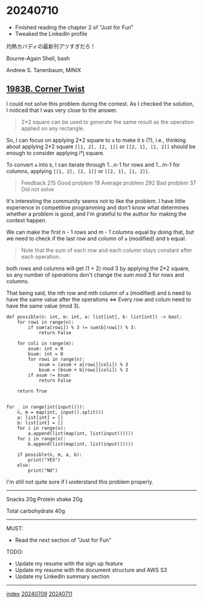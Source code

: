 <head><meta name="viewport" content="width=device-width, initial-scale=1.0, user-scalable=yes" /><meta charset="UTF-8"></head>

# 20240710

- Finished reading the chapter 2 of "Just for Fun"
- Tweaked the LinkedIn profile

灼熱カバディの最新刊アツすぎだろ！

Bourne-Again Shell, bash

Andrew S. Tanenbaum, MINIX

## [1983B. Corner Twist](https://codeforces.com/problemset/problem/1983/B)

I could not solve this problem during the contest. As I checked the solution, I noticed that I was very close to the answer.

> 2\*2 square can be used to generate the same result as the operation applied on any rectangle.

So, I can focus on applying 2\*2 square to `a` to make it `b` (?), i.e., thinking about applying 2\*2 square `[[1, 2], [2, 1]]` or `[[2, 1], [1, 2]]` should be enough to consider applying i\*j square.

To convert `a` into `b`, I can iterate through 1...n-1 for rows and 1...m-1 for columns, applying `[[1, 2], [2, 1]]` or `[[2, 1], [1, 2]]`.

> Feedback
> 215 Good problem
> 19 Average problem
> 292 Bad problem
> 37 Did not solve

It\'s interesting the community seems not to like the problem. I have little experience in competitive programming and don\'t know what determines whether a problem is good, and I\'m grateful to the author for making the contest happen.

We can make the first n - 1 rows and m - 1 columns equal by doing that, but we need to check if the last row and column of `a` (modified) and `b` equal.

> Note that the sum of each row and each column stays constant after each operation.

both rows and columns will get (1 + 2) mod 3 by applying the 2\*2 square, so any number of operations don\'t change the sum mod 3 for rows and columns.

That being said, the nth row and mth column of `a` (modified) and `b` need to have the same value after the operations <=> Every row and colum need to have the same value (mod 3).

```
def possible(n: int, m: int, a: list[int], b: list[int]) -> bool:
    for rowi in range(n):
        if sum(a[rowi]) % 3 != sum(b[rowi]) % 3:
            return False

    for coli in range(m):
        asum: int = 0
        bsum: int = 0
        for rowi in range(n):
            asum = (asum + a[rowi][coli]) % 3
            bsum = (bsum + b[rowi][coli]) % 3
        if asum != bsum:
            return False

    return True


for _ in range(int(input())):
    n, m = map(int, input().split())
    a: list[int] = []
    b: list[int] = []
    for i in range(n):
        a.append(list(map(int, list(input()))))
    for i in range(n):
        b.append(list(map(int, list(input()))))

    if possible(n, m, a, b):
        print("YES")
    else:
        print("NO")
```

I\'m still not quite sure if I understand this problem properly.

---

Snacks 20g
Protein shake 20g

Total carbohydrate 40g

---

MUST:

- Read the next section of "Just for Fun"

TODO:

- Update my resume with the sign up feature
- Update my resume with the document structure and AWS S3
- Update my LinkedIn summary section

---

[index](../../index.html)
[20240709](20240709.html)
[20240711](20240711.html)

